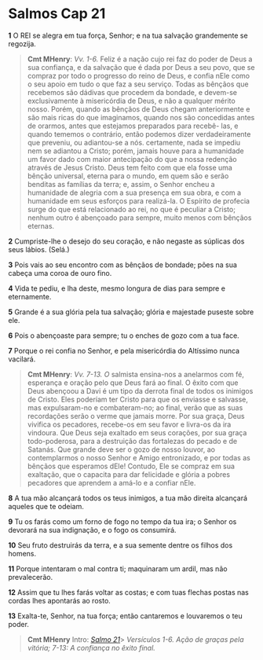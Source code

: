 # Salmos Cap 21

**1** 	O REI se alegra em tua força, Senhor; e na tua salvação grandemente se regozija.

> **Cmt MHenry**: *Vv. 1-6.* Feliz é a nação cujo rei faz do poder de Deus a sua confiança, e da salvação que é dada por Deus a seu povo, que se compraz por todo o progresso do reino de Deus, e confia nEle como o seu apoio em tudo o que faz a seu serviço. Todas as bênçãos que recebemos são dádivas que procedem da bondade, e devem-se exclusivamente à misericórdia de Deus, e não a qualquer mérito nosso. Porém, quando as bênçãos de Deus chegam anteriormente e são mais ricas do que imaginamos, quando nos são concedidas antes de orarmos, antes que estejamos preparados para recebê- las, e quando tememos o contrário, então podemos dizer verdadeiramente que preveniu, ou adiantou-se a nós. certamente, nada se impediu nem se adiantou a Cristo; porém, jamais houve para a humanidade um favor dado com maior antecipação do que a nossa redenção através de Jesus Cristo. Deus tem feito com que ela fosse uma bênção universal, eterna para o mundo, em quem são e serão benditas as famílias da terra; e, assim, o Senhor encheu a humanidade de alegria com a sua presença em sua obra, e com a humanidade em seus esforços para realizá-la. O Espírito de profecia surge do que está relacionado ao rei, no que é peculiar a Cristo; nenhum outro é abençoado para sempre, muito menos com bênçãos eternas.

**2** 	Cumpriste-lhe o desejo do seu coração, e não negaste as súplicas dos seus lábios. (Selá.)

**3** 	Pois vais ao seu encontro com as bênçãos de bondade; pões na sua cabeça uma coroa de ouro fino.

**4** 	Vida te pediu, e lha deste, mesmo longura de dias para sempre e eternamente.

**5** 	Grande é a sua glória pela tua salvação; glória e majestade puseste sobre ele.

**6** 	Pois o abençoaste para sempre; tu o enches de gozo com a tua face.

**7** 	Porque o rei confia no Senhor, e pela misericórdia do Altíssimo nunca vacilará.

> **Cmt MHenry**: *Vv. 7-13. O* salmista ensina-nos a anelarmos com fé, esperança e oração pelo que Deus fará ao final. O êxito com que Deus abençoou a Davi é um tipo da derrota final de todos os inimigos de Cristo. Eles poderíam ter Cristo para que os enviasse e salvasse, mas expulsaram-no e combateram-no; ao final, verão que as suas recordações serão o verme que jamais morre. Por sua graça, Deus vivifica os pecadores, recebe-os em seu favor e livra-os da ira vindoura. Que Deus seja exaltado em seus corações, por sua graça todo-poderosa, para a destruição das fortalezas do pecado e de Satanás. Que grande deve ser o gozo de nosso louvor, ao contemplarmos o nosso Senhor e Amigo entronizado, e por todas as bênçãos que esperamos dEle! Contudo, Ele se compraz em sua exaltação, que o capacita para dar felicidade e glória a pobres pecadores que aprendem a amá-lo e a confiar nEle.

**8** 	A tua mão alcançará todos os teus inimigos, a tua mão direita alcançará aqueles que te odeiam.

**9** 	Tu os farás como um forno de fogo no tempo da tua ira; o Senhor os devorará na sua indignação, e o fogo os consumirá.

**10** 	Seu fruto destruirás da terra, e a sua semente dentre os filhos dos homens.

**11** 	Porque intentaram o mal contra ti; maquinaram um ardil, mas não prevalecerão.

**12** 	Assim que tu lhes farás voltar as costas; e com tuas flechas postas nas cordas lhes apontarás ao rosto.

**13** 	Exalta-te, Senhor, na tua força; então cantaremos e louvaremos o teu poder.


> **Cmt MHenry** Intro: *[Salmo 21](../19A-Sl/21.md#0)*> *Versículos 1-6. Ação de graças pela vitória; 7-13: A confiança no êxito final.*
